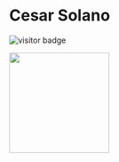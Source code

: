 # Cesar Solano
![visitor badge](https://visitor-badge.glitch.me/badge?page_id=171cas.visitor-badge&left_color=red&right_color=green&left_text=Welcome%20Visitor%23)

<img height="180em" src="https://github-readme-stats.vercel.app/api?username=171cas&show_icons=true&hide_border=true&&count_private=true&include_all_commits=true" />
